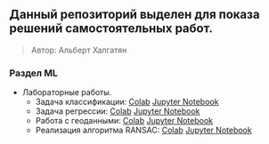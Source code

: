 Данный репозиторий выделен для показа решений самостоятельных работ.
---
> Автор: Альберт Халгатян

### Раздел ML
* Лабораторные работы.
    <!-- [Text](link) -->
    * Задача классификации: [Colab](https://drive.google.com/file/d/1QYOb4DLsOflvhoP3G3PlaB6kAkTzSw5G/view?usp=sharing "Optional Title")
      [Jupyter Notebook](https://github.com/NoxNokas/HomeWork/blob/main/jupyter/Classification.ipynb "Optional Title")
    * Задача регрессии: [Colab](https://drive.google.com/file/d/1sfKVRmWLphr3KOwNmbzxFSD1UveuE0-i/view?usp=sharing "Optional Title")
      [Jupyter Notebook](https://github.com/NoxNokas/HomeWork/blob/main/jupyter/Regression.ipynb "Optional Title")
    * Работа с геоданными: [Colab](https://drive.google.com/file/d/1pbal3a6tPH5WG9_yYbhUHrnEmQ87dORF/view?usp=sharing "Optional Title")
      [Jupyter Notebook](https://github.com/NoxNokas/HomeWork/blob/main/jupyter/Tracking.ipynb "Optional Title")
    * Реализация алгоритма RANSAC: [Colab](https://colab.research.google.com/drive/1A1NPFNBx6CmP7EH51Uj6uIapht_yu1fc?usp=sharing "Optional Title")
      [Jupyter Notebook](https://github.com/NoxNokas/HomeWork/blob/main/jupyter/RANSAC.ipynb "Optional Title")
